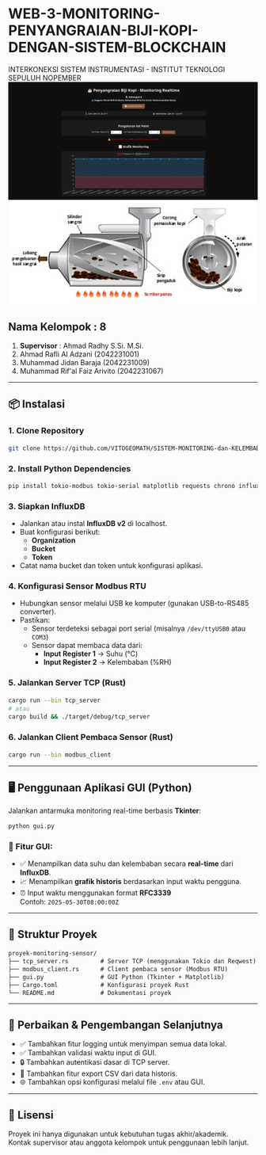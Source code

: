 # WEB-3-MONITORING-PENYANGRAIAN-BIJI-KOPI-DENGAN-SISTEM-BLOCKCHAIN
INTERKONEKSI SISTEM INSTRUMENTASI - INSTITUT TEKNOLOGI SEPULUH NOPEMBER
![alt text](https://github.com/VITOGEOMATH/WEB-3-MONITORING-PENYANGRAIAN-BIJI-KOPI-DENGAN-SISTEM-BLOCKCHAIN/blob/main/GUI%20Monitoring%20WEB%203)
![alt text](https://github.com/VITOGEOMATH/WEB-3-MONITORING-PENYANGRAIAN-BIJI-KOPI-DENGAN-SISTEM-BLOCKCHAIN/blob/main/Plant%20Fermentasi)

## Nama Kelompok : 8

1. **Supervisor** : Ahmad Radhy S.Si. M.Si.  
2. Ahmad Rafli Al Adzani (2042231001)  
3. Muhammad Jidan Baraja (2042231009)  
4. Muhammad Rif'al Faiz Arivito (2042231067)

---

## 📦 Instalasi

### 1. Clone Repository

```bash
git clone https://github.com/VITOGEOMATH/SISTEM-MONITORING-dan-KELEMBABAN-UNTUK-GUDANG-FERMENTASI-KOPI
```

### 2. Install Python Dependencies

```bash
pip install tokio-modbus tokio-serial matplotlib requests chrono influxdb-client tkinter serde reqwest
```

### 3. Siapkan InfluxDB

- Jalankan atau instal **InfluxDB v2** di localhost.
- Buat konfigurasi berikut:
  - **Organization**
  - **Bucket**
  - **Token**
- Catat nama bucket dan token untuk konfigurasi aplikasi.

### 4. Konfigurasi Sensor Modbus RTU

- Hubungkan sensor melalui USB ke komputer (gunakan USB-to-RS485 converter).
- Pastikan:
  - Sensor terdeteksi sebagai port serial (misalnya `/dev/ttyUSB0` atau `COM3`)
  - Sensor dapat membaca data dari:
    - **Input Register 1** → Suhu (°C)
    - **Input Register 2** → Kelembaban (%RH)

### 5. Jalankan Server TCP (Rust)

```bash
cargo run --bin tcp_server
# atau
cargo build && ./target/debug/tcp_server
```

### 6. Jalankan Client Pembaca Sensor (Rust)

```bash
cargo run --bin modbus_client
```

---

## 🖥️ Penggunaan Aplikasi GUI (Python)

Jalankan antarmuka monitoring real-time berbasis **Tkinter**:

```bash
python gui.py
```

### 🔧 Fitur GUI:

- ✅ Menampilkan data suhu dan kelembaban secara **real-time** dari **InfluxDB**.
- 📈 Menampilkan **grafik historis** berdasarkan input waktu pengguna.
- ⏰ Input waktu menggunakan format **RFC3339**  
  Contoh: `2025-05-30T08:00:00Z`

---

## 📁 Struktur Proyek

```
proyek-monitoring-sensor/
├── tcp_server.rs         # Server TCP (menggunakan Tokio dan Reqwest)
├── modbus_client.rs      # Client pembaca sensor (Modbus RTU)
├── gui.py                # GUI Python (Tkinter + Matplotlib)
├── Cargo.toml            # Konfigurasi proyek Rust
└── README.md             # Dokumentasi proyek
```

---

## 🚀 Perbaikan & Pengembangan Selanjutnya

- ✅ Tambahkan fitur logging untuk menyimpan semua data lokal.
- ✅ Tambahkan validasi waktu input di GUI.
- 🔒 Tambahkan autentikasi dasar di TCP server.
- 📄 Tambahkan fitur export CSV dari data historis.
- 🌐 Tambahkan opsi konfigurasi melalui file `.env` atau GUI.

---

## 📃 Lisensi

Proyek ini hanya digunakan untuk kebutuhan tugas akhir/akademik.  
Kontak supervisor atau anggota kelompok untuk penggunaan lebih lanjut.
